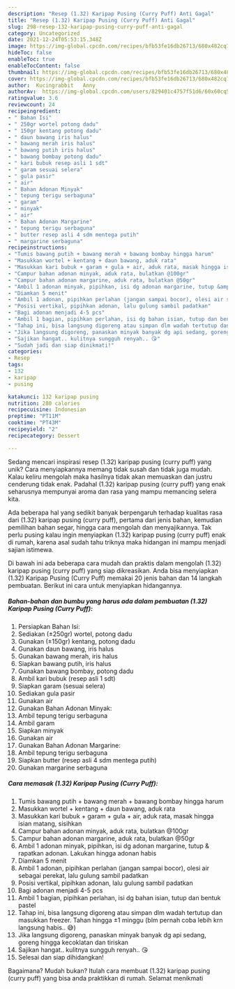 ```yaml
---
description: "Resep (1.32) Karipap Pusing (Curry Puff) Anti Gagal"
title: "Resep (1.32) Karipap Pusing (Curry Puff) Anti Gagal"
slug: 298-resep-132-karipap-pusing-curry-puff-anti-gagal
category: Uncategorized
date: 2021-12-24T05:53:15.348Z
image: https://img-global.cpcdn.com/recipes/bfb53fe16db26713/680x482cq70/132-karipap-pusing-curry-puff-foto-resep-utama.jpg
hideToc: false
enableToc: true
enableTocContent: false
thumbnail: https://img-global.cpcdn.com/recipes/bfb53fe16db26713/680x482cq70/132-karipap-pusing-curry-puff-foto-resep-utama.jpg
cover: https://img-global.cpcdn.com/recipes/bfb53fe16db26713/680x482cq70/132-karipap-pusing-curry-puff-foto-resep-utama.jpg
author:  Kucingrabbit   Anny
authorAv:  https://img-global.cpcdn.com/users/829401c4757f51d6/60x60cq50/avatar.jpg
ratingvalue: 3.6
reviewcount: 24
recipeingredient:
- " Bahan Isi"
- " 250gr wortel potong dadu"
- " 150gr kentang potong dadu"
- " daun bawang iris halus"
- " bawang merah iris halus"
- " bawang putih iris halus"
- " bawang bombay potong dadu"
- " kari bubuk resep asli 1 sdt"
- " garam sesuai selera"
- " gula pasir"
- " air"
- " Bahan Adonan Minyak"
- " tepung terigu serbaguna"
- " garam"
- " minyak"
- " air"
- " Bahan Adonan Margarine"
- " tepung terigu serbaguna"
- " butter resep asli 4 sdm mentega putih"
- " margarine serbaguna"
recipeinstructions:
- "Tumis bawang putih + bawang merah + bawang bombay hingga harum"
- "Masukkan wortel + kentang + daun bawang, aduk rata"
- "Masukkan kari bubuk + garam + gula + air, aduk rata, masak hingga isian matang, sisihkan"
- "Campur bahan adonan minyak, aduk rata, bulatkan @100gr"
- "Campur bahan adonan margarine, aduk rata, bulatkan @50gr"
- "Ambil 1 adonan minyak, pipihkan, isi dg adonan margarine, tutup &amp; rapatkan adonan. Lakukan hingga adonan habis"
- "Diamkan 5 menit"
- "Ambil 1 adonan, pipihkan perlahan (jangan sampai bocor), olesi air sebagai perekat, lalu gulung sambil padatkan"
- "Posisi vertikal, pipihkan adonan, lalu gulung sambil padatkan"
- "Bagi adonan menjadi 4-5 pcs"
- "Ambil 1 bagian, pipihkan perlahan, isi dg bahan isian, tutup dan bentuk pastel"
- "Tahap ini, bisa langsung digoreng atau simpan dlm wadah tertutup dan masukkan freezer. Tahan hingga ±1 minggu (blm pernah coba lebih krn langsung habis.. 😅)"
- "Jika langsung digoreng, panaskan minyak banyak dg api sedang, goreng hingga kecoklatan dan tiriskan"
- "Sajikan hangat.. kulitnya sungguh renyah.. 😘"
- "Sudah jadi dan siap dinikmati!"
categories:
- Resep
tags:
- 132
- karipap
- pusing

katakunci: 132 karipap pusing 
nutrition: 280 calories
recipecuisine: Indonesian
preptime: "PT11M"
cooktime: "PT43M"
recipeyield: "2"
recipecategory: Dessert

---
```



Sedang mencari inspirasi resep (1.32) karipap pusing (curry puff) yang unik? Cara menyiapkannya memang tidak susah dan tidak juga mudah. Kalau keliru mengolah maka hasilnya tidak akan memuaskan dan justru cenderung tidak enak. Padahal (1.32) karipap pusing (curry puff) yang enak seharusnya mempunyai aroma dan rasa yang mampu memancing selera kita.


Ada beberapa hal yang sedikit banyak berpengaruh terhadap kualitas rasa dari (1.32) karipap pusing (curry puff), pertama dari jenis bahan, kemudian pemilihan bahan segar, hingga cara mengolah dan menyajikannya. Tak perlu pusing kalau ingin menyiapkan (1.32) karipap pusing (curry puff) enak di rumah, karena asal sudah tahu triknya maka hidangan ini mampu menjadi sajian istimewa.




Di bawah ini ada beberapa cara mudah dan praktis dalam mengolah (1.32) karipap pusing (curry puff) yang siap dikreasikan. Anda bisa menyiapkan (1.32) Karipap Pusing (Curry Puff) memakai 20 jenis bahan dan 14 langkah pembuatan. Berikut ini cara untuk menyiapkan hidangannya.

<!--inarticleads1-->

##### Bahan-bahan dan bumbu yang harus ada dalam pembuatan (1.32) Karipap Pusing (Curry Puff):

1. Persiapkan  Bahan Isi:
1. Sediakan  (±250gr) wortel, potong dadu
1. Gunakan  (±150gr) kentang, potong dadu
1. Gunakan  daun bawang, iris halus
1. Gunakan  bawang merah, iris halus
1. Siapkan  bawang putih, iris halus
1. Gunakan  bawang bombay, potong dadu
1. Ambil  kari bubuk (resep asli 1 sdt)
1. Siapkan  garam (sesuai selera)
1. Sediakan  gula pasir
1. Gunakan  air
1. Gunakan  Bahan Adonan Minyak:
1. Ambil  tepung terigu serbaguna
1. Ambil  garam
1. Siapkan  minyak
1. Gunakan  air
1. Gunakan  Bahan Adonan Margarine:
1. Ambil  tepung terigu serbaguna
1. Siapkan  butter (resep asli 4 sdm mentega putih)
1. Gunakan  margarine serbaguna




<!--inarticleads2-->

##### Cara memasak (1.32) Karipap Pusing (Curry Puff):

1. Tumis bawang putih + bawang merah + bawang bombay hingga harum
1. Masukkan wortel + kentang + daun bawang, aduk rata
1. Masukkan kari bubuk + garam + gula + air, aduk rata, masak hingga isian matang, sisihkan
1. Campur bahan adonan minyak, aduk rata, bulatkan @100gr
1. Campur bahan adonan margarine, aduk rata, bulatkan @50gr
1. Ambil 1 adonan minyak, pipihkan, isi dg adonan margarine, tutup &amp; rapatkan adonan. Lakukan hingga adonan habis
1. Diamkan 5 menit
1. Ambil 1 adonan, pipihkan perlahan (jangan sampai bocor), olesi air sebagai perekat, lalu gulung sambil padatkan
1. Posisi vertikal, pipihkan adonan, lalu gulung sambil padatkan
1. Bagi adonan menjadi 4-5 pcs
1. Ambil 1 bagian, pipihkan perlahan, isi dg bahan isian, tutup dan bentuk pastel
1. Tahap ini, bisa langsung digoreng atau simpan dlm wadah tertutup dan masukkan freezer. Tahan hingga ±1 minggu (blm pernah coba lebih krn langsung habis.. 😅)
1. Jika langsung digoreng, panaskan minyak banyak dg api sedang, goreng hingga kecoklatan dan tiriskan
1. Sajikan hangat.. kulitnya sungguh renyah.. 😘
1. Selesai dan siap dihidangkan!



Bagaimana? Mudah bukan? Itulah cara membuat (1.32) karipap pusing (curry puff) yang bisa anda praktikkan di rumah. Selamat menikmati
